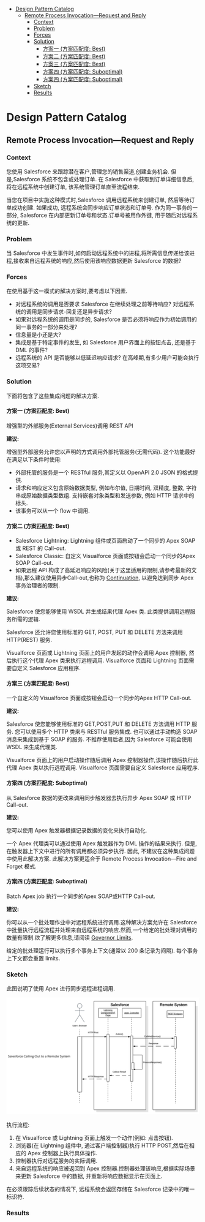 - [Design Pattern Catalog](#design-pattern-catalog)
  - [Remote Process Invocation—Request and Reply](#remote-process-invocationrequest-and-reply)
    - [Context](#context)
    - [Problem](#problem)
    - [Forces](#forces)
    - [Solution](#solution)
      - [方案一 (方案匹配度: Best)](#方案一-方案匹配度-best)
      - [方案二 (方案匹配度: Best)](#方案二-方案匹配度-best)
      - [方案三 (方案匹配度: Best)](#方案三-方案匹配度-best)
      - [方案四 (方案匹配度: Suboptimal)](#方案四-方案匹配度-suboptimal)
      - [方案四 (方案匹配度: Suboptimal)](#方案四-方案匹配度-suboptimal-1)
    - [Sketch](#sketch)
    - [Results](#results)

# Design Pattern Catalog

## Remote Process Invocation—Request and Reply

### Context

您使用 Salesforce 来跟踪潜在客户,管理您的销售渠道,创建业务机会. 但是,Salesforce 系统不包含或处理订单. 在 Salesforce 中获取到订单详细信息后, 将在远程系统中创建订单, 该系统管理订单直至流程结束.

当您在项目中实施这种模式时,Salesforce 调用远程系统来创建订单, 然后等待订单成功创建. 如果成功, 远程系统会同步响应订单状态和订单号. 作为同一事务的一部分, Salesforce 在内部更新订单号和状态.订单号被用作外键, 用于随后对远程系统的更新.

### Problem

当 Salesforce 中发生事件时,如何启动远程系统中的进程,将所需信息传递给该进程,接收来自远程系统的响应,然后使用该响应数据更新 Salesforce 的数据?

### Forces

在使用基于这一模式的解决方案时,要考虑以下因素.

- 对远程系统的调用是否要求 Salesforce 在继续处理之前等待响应? 对远程系统的调用是同步请求-回复还是异步请求?
- 如果对远程系统的调用是同步的, Salesforce 是否必须将响应作为初始调用的同一事务的一部分来处理?
- 信息量是小还是大?
- 集成是基于特定事件的发生, 如 Salesforce 用户界面上的按钮点击, 还是基于 DML 的事件?
- 远程系统的 API 是否能够以低延迟响应请求? 在高峰期,有多少用户可能会执行这项交易?

### Solution

下面将包含了这些集成问题的解决方案.

#### 方案一 (方案匹配度: Best)

增强型的外部服务(External Services)调用 REST API 

**建议:**

增强型外部服务允许您以声明的方式调用外部托管服务(无需代码). 这个功能最好在满足以下条件时使用:

- 外部托管的服务是一个 RESTful 服务,其定义以 OpenAPI 2.0 JSON 的格式提供.
- 请求和响应定义包含原始数据类型, 例如布尔值, 日期时间, 双精度, 整数, 字符串或原始数据类型数组. 支持嵌套对象类型和发送参数, 例如 HTTP 请求中的标头.
- 该事务可以从一个 flow 中调用.

#### 方案二 (方案匹配度: Best)

- Salesforce Lightning: Lightning 组件或页面启动了一个同步的 Apex SOAP 或 REST 的 Call-out.
- Salesforce Classic: 自定义 Visualforce 页面或按钮会启动一个同步的Apex SOAP Call-out.
- 如果远程 API 构成了高延迟响应的风险(关于这里适用的限制,请参考最新的文档),那么建议使用异步Call-out,也称为 [Continuation](https://developer.salesforce.com/docs/atlas.en-us.lightning.meta/lightning/apex_continuations.htm), 以避免达到同步 Apex 事务治理者的限制.

**建议:**

Salesforce 使您能够使用 WSDL 并生成结果代理 Apex 类. 此类提供调用远程服务所需的逻辑.

Salesforce 还允许您使用标准的 GET, POST, PUT 和 DELETE 方法来调用 HTTP(REST) 服务.

Visualforce 页面或 Lightning 页面上的用户发起的动作会调用 Apex 控制器, 然后执行这个代理 Apex 类来执行远程调用. Visualforce 页面和 Lightning 页面需要自定义 Salesforce 应用程序.

#### 方案三 (方案匹配度: Best)

一个自定义的 Visualforce 页面或按钮会启动一个同步的Apex HTTP Call-out.

**建议:**

Salesforce 使您能够使用标准的 GET,POST,PUT 和 DELETE 方法调用 HTTP 服务. 您可以使用多个 HTTP 类来与 RESTful 服务集成. 也可以通过手动构造 SOAP 消息来集成到基于 SOAP 的服务. 不推荐使用后者,因为 Salesforce 可能会使用 WSDL 来生成代理类.

Visualforce 页面上的用户启动操作随后调用 Apex 控制器操作,该操作随后执行此代理 Apex 类以执行远程调用. Visualforce 页面需要自定义 Salesforce 应用程序.

#### 方案四 (方案匹配度: Suboptimal)

从 Salesforce 数据的更改来调用同步触发器去执行异步 Apex SOAP 或 HTTP Call-out.

**建议:**

您可以使用 Apex 触发器根据记录数据的变化来执行自动化.

一个 Apex 代理类可以通过使用 Apex 触发器作为 DML 操作的结果来执行. 但是, 在触发器上下文中进行的所有调用都必须异步执行. 因此, 不建议在这种集成问题中使用此解决方案. 此解决方案更适合于 Remote Process Invocation—Fire and Forget 模式.

#### 方案四 (方案匹配度: Suboptimal)

Batch Apex job 执行一个同步的Apex SOAP或HTTP Call-out.

**建议:**

你可以从一个批处理作业中对远程系统进行调用.这种解决方案允许在 Salesforce 中批量执行远程流程并处理来自远程系统的响应.然而,一个给定的批处理对调用的数量有限制.欲了解更多信息,请阅读 [Governor Limits](https://developer.salesforce.com/docs/atlas.en-us.integration_patterns_and_practices.meta/integration_patterns_and_practices/integ_pat_remote_process_invocation_state.htm#governor_limits_header).

给定的批处理运行可以执行多个事务上下文(通常以 200 条记录为间隔). 每个事务上下文都会重置 limits.

### Sketch

此图说明了使用 Apex 进行同步远程进程调用.

<p align="center">
    <img src="https://github.com/dyncan/Integration-Patterns-and-Practices-ZH_CN/blob/main/src/img/pattern-callout-to-remote-system-flow.png?raw=true">
</p>

执行流程:

  1. 在 Visualforce 或 Lightning 页面上触发一个动作(例如: 点击按钮).
  2. 浏览器(在 Lightning 组件中, 通过客户端控制器)执行 HTTP POST,然后在相应的 Apex 控制器上执行具体操作.
  3. 控制器执行对远程服务的实际调用.
  4. 来自远程系统的响应被返回到 Apex 控制器.控制器处理该响应,根据实际场景来更新 Salesforce 中的数据, 并重新将响应数据显示在页面上.

在必须跟踪后续状态的情况下, 远程系统会返回存储在 Salesforce 记录中的唯一标识符.

### Results


